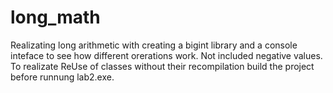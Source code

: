 # long_math
Realizating long arithmetic with creating a bigint library and a console inteface to see how different orerations work. Not included negative values.
To realizate ReUse of classes without their recompilation build the project before runnung lab2.exe.
